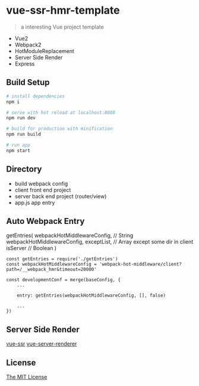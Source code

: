 # vue-ssr-hmr-template

> a interesting Vue project template

- Vue2
- Webpack2 
- HotModuleReplacement 
- Server Side Render
- Express

## Build Setup

``` bash
# install dependencies
npm i

# serve with hot reload at localhost:8080
npm run dev

# build for production with minification
npm run build

# run app
npm start
```

## Directory

- build     webpack config
- client    front end project
- server    back end project (router/view) 
- app.js    app entry

## Auto Webpack Entry

getEntries(
    webpackHotMiddlewareConfig, // String  webpackHotMiddlewareConfig,
    exceptList, // Array except some dir in client
    isServer // Boolean
)

```
const getEntries = require('./getEntries')
const webpackHotMiddlewareConfig = 'webpack-hot-middleware/client?path=/__webpack_hmr&timeout=20000'

const developmentConf = merge(baseConfig, {
    ...

    entry: getEntries(webpackHotMiddlewareConfig, [], false)

    ...
})
```

## Server Side Render 

[vue-ssr](https://github.com/hilongjw/vue-ssr)
[vue-server-renderer](https://github.com/vuejs/vue/tree/dev/packages/vue-server-renderer)

## License

[The MIT License](http://opensource.org/licenses/MIT)